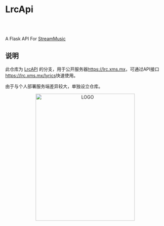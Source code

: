 # LrcApi

<p align="center">
    <img src="https://img.shields.io/badge/Python-3.10|3.11|3.12-blue.svg" alt="">
    <img src="https://img.shields.io/github/license/HisAtri/LrcApi?color=%23f280bf" alt="">
    <br>
    <img src="https://img.shields.io/github/commit-activity/m/HisAtri/LrcApi?color=%23bf4215" alt="">
    <img src="https://img.shields.io/github/stars/HisAtri/LrcApi?style=social" alt="">
</p>

A Flask API For [StreamMusic](https://github.com/gitbobobo/StreamMusic)

## 说明

此仓库为 [LrcAPI](https://github.com/HisAtri/LrcApi) 的分支，用于公开服务器<https://lrc.xms.mx>，可通过API接口<https://lrc.xms.mx/lyrics>快速使用。

由于与个人部署服务端差异较大，单独设立仓库。

<div align="center">
    <img alt="LOGO" src="https://cdn.jsdelivr.net/gh/HisAtri/LrcAPI@main/src/img/LrcAPI-Text-Extra.png" width="313" height="400" />
</div>
